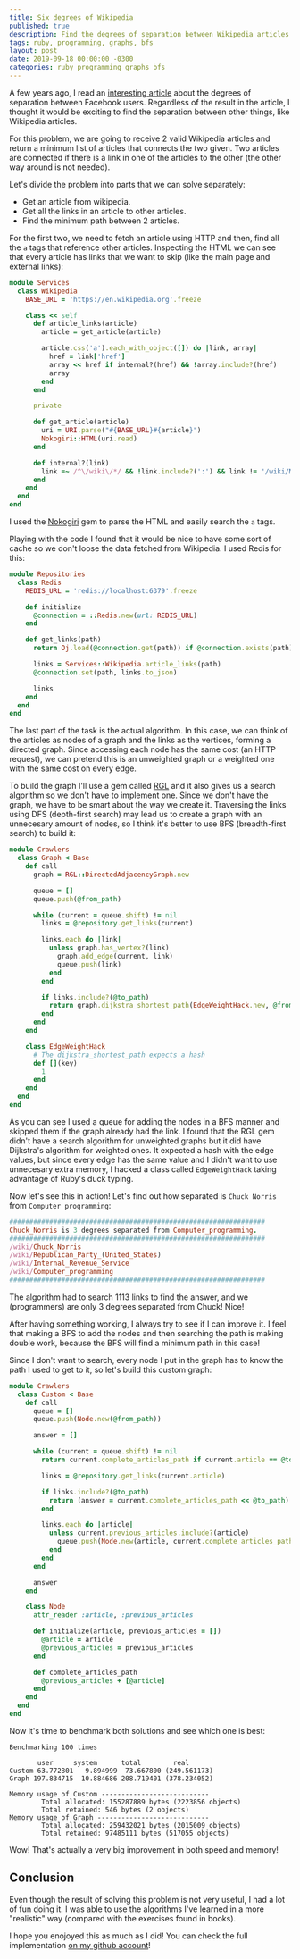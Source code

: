 ```yaml
---
title: Six degrees of Wikipedia
published: true
description: Find the degrees of separation between Wikipedia articles
tags: ruby, programming, graphs, bfs
layout: post
date: 2019-09-18 00:00:00 -0300
categories: ruby programming graphs bfs
---
```


A few years ago, I read an [interesting article](https://research.fb.com/blog/2016/02/three-and-a-half-degrees-of-separation/) about the degrees of separation between Facebook users. Regardless of the result in the article, I thought it would be exciting to find the separation between other things, like Wikipedia articles.

For this problem, we are going to receive 2 valid Wikipedia articles and return a minimum list of articles that connects the two given. Two articles are connected if there is a link in one of the articles to the other (the other way around is not needed).

Let's divide the problem into parts that we can solve separately:

* Get an article from wikipedia.
* Get all the links in an article to other articles.
* Find the minimum path between 2 articles.

For the first two, we need to fetch an article using HTTP and then, find all the `a` tags that reference other articles. Inspecting the HTML we can see that every article has links that we want to skip (like the main page and external links):

```ruby
module Services
  class Wikipedia
    BASE_URL = 'https://en.wikipedia.org'.freeze

    class << self
      def article_links(article)
        article = get_article(article)

        article.css('a').each_with_object([]) do |link, array|
          href = link['href']
          array << href if internal?(href) && !array.include?(href)
          array
        end
      end

      private

      def get_article(article)
        uri = URI.parse("#{BASE_URL}#{article}")
        Nokogiri::HTML(uri.read)
      end

      def internal?(link)
        link =~ /^\/wiki\/*/ && !link.include?(':') && link != '/wiki/Main_Page'
      end
    end
  end
end
```

I used the [Nokogiri](https://nokogiri.org/) gem to parse the HTML and easily search the `a` tags.

Playing with the code I found that it would be nice to have some sort of cache so we don't loose the data fetched from Wikipedia. I used Redis for this:

```ruby
module Repositories
  class Redis
    REDIS_URL = 'redis://localhost:6379'.freeze

    def initialize
      @connection = ::Redis.new(url: REDIS_URL)
    end

    def get_links(path)
      return Oj.load(@connection.get(path)) if @connection.exists(path)

      links = Services::Wikipedia.article_links(path)
      @connection.set(path, links.to_json)

      links
    end
  end
end
```

The last part of the task is the actual algorithm. In this case, we can think of the articles as nodes of a graph and the links as the vertices, forming a directed graph. Since accessing each node has the same cost (an HTTP request), we can pretend this is an unweighted graph or a weighted one with the same cost on every edge.

To build the graph I'll use a gem called [RGL](https://github.com/monora/rgl) and it also gives us a search algorithm so we don't have to implement one. Since we don't have the graph, we have to be smart about the way we create it. Traversing the links using DFS (depth-first search) may lead us to create a graph with an unnecesary amount of nodes, so I think it's better to use BFS (breadth-first search) to build it:

```ruby
module Crawlers
  class Graph < Base
    def call
      graph = RGL::DirectedAdjacencyGraph.new

      queue = []
      queue.push(@from_path)

      while (current = queue.shift) != nil
        links = @repository.get_links(current)

        links.each do |link|
          unless graph.has_vertex?(link)
            graph.add_edge(current, link)
            queue.push(link)
          end
        end

        if links.include?(@to_path)
          return graph.dijkstra_shortest_path(EdgeWeightHack.new, @from_path, @to_path)
        end
      end
    end

    class EdgeWeightHack
      # The dijkstra_shortest_path expects a hash
      def [](key)
        1
      end
    end
  end
end
```

As you can see I used a queue for adding the nodes in a BFS manner and skipped them if the graph already had the link. I found that the RGL gem didn't have a search algorithm for unweighted graphs but it did have Dijkstra's algorithm for weighted ones. It expected a hash with the edge values, but since every edge has the same value and I didn't want to use unnecesary extra memory, I hacked a class called `EdgeWeightHack` taking advantage of Ruby's duck typing.

Now let's see this in action! Let's find out how separated is `Chuck Norris` from `Computer programming`:

```ruby
################################################################
Chuck_Norris is 3 degrees separated from Computer_programming.
################################################################
/wiki/Chuck_Norris
/wiki/Republican_Party_(United_States)
/wiki/Internal_Revenue_Service
/wiki/Computer_programming
################################################################
```

The algorithm had to search 1113 links to find the answer, and we (programmers) are only 3 degrees separated from Chuck! Nice!

After having something working, I always try to see if I can improve it. I feel that making a BFS to add the nodes and then searching the path is making double work, because the BFS will find a minimum path in this case!

Since I don't want to search, every node I put in the graph has to know the path I used to get to it, so let's build this custom graph:

```ruby
module Crawlers
  class Custom < Base
    def call
      queue = []
      queue.push(Node.new(@from_path))

      answer = []

      while (current = queue.shift) != nil
        return current.complete_articles_path if current.article == @to_path

        links = @repository.get_links(current.article)

        if links.include?(@to_path)
          return (answer = current.complete_articles_path << @to_path)
        end

        links.each do |article|
          unless current.previous_articles.include?(article)
            queue.push(Node.new(article, current.complete_articles_path))
          end
        end
      end

      answer
    end

    class Node
      attr_reader :article, :previous_articles

      def initialize(article, previous_articles = [])
        @article = article
        @previous_articles = previous_articles
      end

      def complete_articles_path
        @previous_articles + [@article]
      end
    end
  end
end
```

Now it's time to benchmark both solutions and see which one is best:

```
Benchmarking 100 times

       user     system      total        real
Custom 63.772801   9.894999  73.667800 (249.561173)
Graph 197.834715  10.884686 208.719401 (378.234052)

Memory usage of Custom ---------------------------
        Total allocated: 155287889 bytes (2223856 objects)
        Total retained: 546 bytes (2 objects)
Memory usage of Graph ----------------------------
        Total allocated: 259432021 bytes (2015009 objects)
        Total retained: 97485111 bytes (517055 objects)
```

Wow! That's actually a very big improvement in both speed and memory!

## Conclusion

Even though the result of solving this problem is not very useful, I had a lot of fun doing it. I was able to use the algorithms I've learned in a more "realistic" way (compared with the exercises found in books).

I hope you enojoyed this as much as I did! You can check the full implementation [on my github account](https://github.com/alebian/six-degrees-of-wikipedia)!
